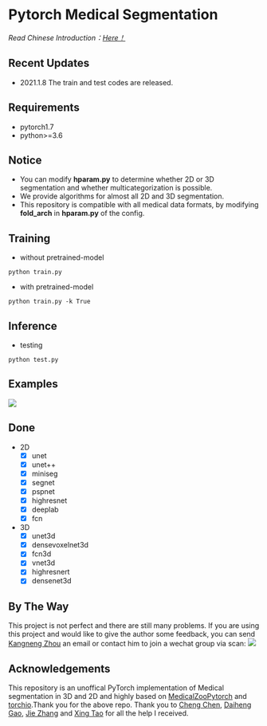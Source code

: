 # Pytorch Medical Segmentation
<i>Read Chinese Introduction：<a href='https://github.com/MontaEllis/Pytorch-Medical-Segmentation/blob/master/README-zh.md'>Here！</a></i><br />

## Recent Updates
* 2021.1.8 The train and test codes are released.


## Requirements
* pytorch1.7
* python>=3.6

## Notice
* You can modify **hparam.py** to determine whether 2D or 3D segmentation and whether multicategorization is possible.
* We provide algorithms for almost all 2D and 3D segmentation.
* This repository is compatible with all medical data formats, by modifying **fold_arch** in **hparam.py** of the config.



## Training
* without pretrained-model
```
python train.py
```
* with pretrained-model
```
python train.py -k True
```
  
## Inference
* testing
```
python test.py
```

## Examples
![](https://ellis.oss-cn-beijing.aliyuncs.com/img/20210108185333.png)



## Done
* 2D
    - [x] unet
    - [x] unet++
    - [x] miniseg
    - [x] segnet
    - [x] pspnet
    - [x] highresnet
    - [x] deeplab
    - [x] fcn
* 3D
    - [x] unet3d
    - [x] densevoxelnet3d
    - [x] fcn3d
    - [x] vnet3d
    - [x] highresnert
    - [x] densenet3d

## By The Way
This project is not perfect and there are still many problems. If you are using this project and would like to give the author some feedback, you can send [Kangneng Zhou](elliszkn@163.com) an email or contact him to join a wechat group via scan:
![](https://ellis.oss-cn-beijing.aliyuncs.com/img/20210108181721.png)

## Acknowledgements
This repository is an unoffical PyTorch implementation of Medical segmentation in 3D and 2D and highly based on [MedicalZooPytorch](https://github.com/black0017/MedicalZooPytorch) and [torchio](https://github.com/fepegar/torchio).Thank you for the above repo. Thank you to [Cheng Chen](b20170310@xs.ustb.edu.cn), [Daiheng Gao](samuel.gao023@gmail.com), [Jie Zhang](jpeter.zhang@connect.polyu.hk) and [Xing Tao](kakatao@foxmail.com) for all the help I received.